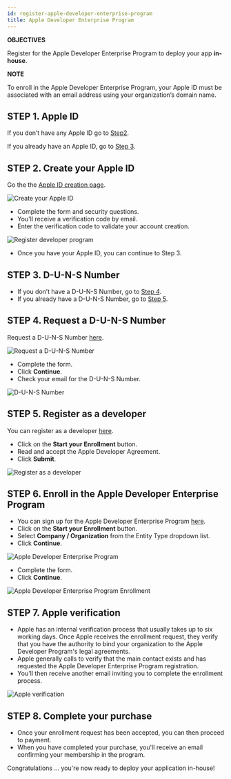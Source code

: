 ```yaml
---
id: register-apple-developer-enterprise-program
title: Apple Developer Enterprise Program
---
```


<div markdown="1" class = "objectives">

**OBJECTIVES**

Register for the Apple Developer Enterprise Program to deploy your app <b>in-house</b>.

</div>

<div markdown="1" class = "tips">

**NOTE**

To enroll in the Apple Developer Enterprise Program, your Apple ID must be associated with an email address using your organization’s domain name.

</div>

## STEP 1. Apple ID

If you don’t have any Apple ID go to [Step2](#step-2-create-your-apple-id).

If you already have an Apple ID, go to [Step 3](#step-3-d-u-n-s-number).

## STEP 2. Create your Apple ID

Go the the [Apple ID creation page](https://appleid.apple.com/).

![Create your Apple ID](assets/en/deploy-in-house/Apple-ID-Creation-Page-4D-for-iOS.png)

* Complete the form and security questions.
* You'll receive a verification code by email.
* Enter the verification code to validate your account creation.

![Register developer program](assets/en/deploy-in-house/Register-developer-program-4D-for-iOS.png)

* Once you have your Apple ID, you can continue to Step 3.

## STEP 3. D-U-N-S Number

* If you don’t have a D-U-N-S Number, go to [Step 4](#step-4-request-a-d-u-n-s-number).
* If you already have a D-U-N-S Number, go to [Step 5](#step-5-register-as-a-developer).

## STEP 4. Request a D-U-N-S Number

Request a D-U-N-S Number [here](https://developer.apple.com/enroll/duns-lookup/#/search).

![Request a D-U-N-S Number](assets/en/deploy-in-house/DUNS-Number-Organization-4D-for-iOS.png)

* Complete the form.
* Click **Continue**.
* Check your email for the D-U-N-S Number.

![D-U-N-S Number](assets/en/deploy-in-house/DUNS-Number-Apple-Mail_4D-for-iOS.png)

## STEP 5. Register as a developer

You can register as a developer [here](https://developer.apple.com/programs/enterprise/enroll/).

* Click on the **Start your Enrollment** button.
* Read and accept the Apple Developer Agreement. 
* Click **Submit**.

![Register as a developer](assets/en/deploy-in-house/Register-developer-4D-for-iOS.png)

## STEP 6. Enroll in the Apple Developer Enterprise Program

* You can sign up for the Apple Developer Enterprise Program [here](https://developer.apple.com/enroll/enterprise/). 
* Click on the **Start your Enrollment** button.
* Select **Company / Organization** from the Entity Type dropdown list.
* Click **Continue**.

![Apple Developer Enterprise Program](assets/en/deploy-in-house/Apple-Developer-Enterprise-Program-4D-for-iOS.png)

* Complete the form. 
* Click **Continue**.

![Apple Developer Enterprise Program Enrollment](assets/en/deploy-in-house/Apple-Developer-Enterprise-Program-Enrollment-4D-for-iOS.png)

## STEP 7. Apple verification

* Apple has an internal verification process that usually takes up to six working days. Once Apple receives the enrollment request, they verify that you have the authority to bind your organization to the Apple Developer Program's legal agreements.
* Apple generally calls to verify that the main contact exists and has requested the Apple Developer Enterprise Program registration.
* You'll then receive another email inviting you to complete the enrollment process.

![Apple verification](assets/en/deploy-in-house/Confirmation-email-Organisations-4D-for-iOS.png)

## STEP 8. Complete your purchase

* Once your enrollment request has been accepted, you can then proceed to payment.
* When you have completed your purchase, you'll receive an email confirming your membership in the program.
 
Congratulations ... you're now ready to deploy your application in-house!
